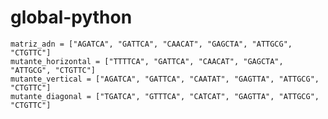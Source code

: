 # global-python

    matriz_adn = ["AGATCA", "GATTCA", "CAACAT", "GAGCTA", "ATTGCG", "CTGTTC"]
    mutante_horizontal = ["TTTTCA", "GATTCA", "CAACAT", "GAGCTA", "ATTGCG", "CTGTTC"]
    mutante_vertical = ["AGATCA", "GATTCA", "CAATAT", "GAGTTA", "ATTGCG", "CTGTTC"]
    mutante_diagonal = ["TGATCA", "GTTTCA", "CATCAT", "GAGTTA", "ATTGCG", "CTGTTC"]